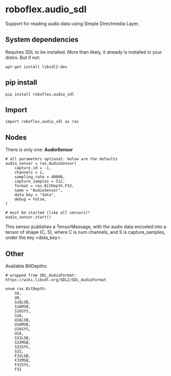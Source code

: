 # roboflex.audio_sdl

Support for reading audio data using Simple Directmedia Layer.

## System dependencies

Requires SDL to be installed. More than likely, it already is installed in your distro. But if not:

    apt-get install libsdl2-dev

## pip install

    pip install roboflex.audio_sdl

## Import

    import roboflex.audio_sdl as ras

## Nodes

There is only one: **AudioSensor**

    # all parameters optional: below are the defaults
    audio_sensor = ras.AudioSensor(
        capture_id = -1,
        channels = 1,
        sampling_rate = 48000,
        capture_samples = 512,
        format = ras.BitDepth.F32,
        name = "AudioSensor",
        data_key = "data",
        debug = False,
    )

    # must be started (like all sensors)!
    audio_sensor.start()

This sensor publishes a TensorMessage, with the audio data encoded into a tensor of shape (C, S), where C is num channels, and S is capture_samples, under the key <data_key>.


## Other

Available BitDepths:

    # wrapped from SDL_AudioFormat: https://wiki.libsdl.org/SDL2/SDL_AudioFormat

    enum ras.BitDepth:
        S8,
        U8,
        S16LSB,
        S16MSB,
        S16SYS,
        S16,
        U16LSB,
        U16MSB,
        U16SYS,
        U16,
        S32LSB,
        S32MSB,
        S32SYS,
        S32,
        F32LSB,
        F32MSB,
        F32SYS,
        F32